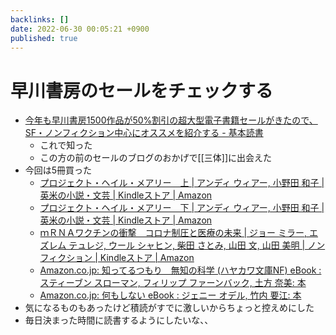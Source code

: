 ```yaml
---
backlinks: []
date: 2022-06-30 00:05:21 +0900
published: true
---
```


# 早川書房のセールをチェックする

- [今年も早川書房1500作品が50%割引の超大型電子書籍セールがきたので、SF・ノンフィクション中心にオススメを紹介する - 基本読書](https://huyukiitoichi.hatenadiary.jp/entry/2022/06/23/080000)
	- これで知った
	- この方の前のセールのブログのおかげで[[三体]]に出会えた
- 今回は5冊買った
	- [プロジェクト・ヘイル・メアリー　上 | アンディ ウィアー, 小野田 和子 | 英米の小説・文芸 | Kindleストア | Amazon](https://www.amazon.co.jp/gp/product/B09NBZLC7J)
	- [プロジェクト・ヘイル・メアリー　下 | アンディ ウィアー, 小野田 和子 | 英米の小説・文芸 | Kindleストア | Amazon](https://www.amazon.co.jp/gp/product/B09NBZ4Z3S)
	- [ｍＲＮＡワクチンの衝撃　コロナ制圧と医療の未来 | ジョー ミラー, エズレム テュレジ, ウール シャヒン, 柴田 さとみ, 山田 文, 山田 美明 | ノンフィクション | Kindleストア | Amazon](https://www.amazon.co.jp/gp/product/B09NBZSWZW)
	- [Amazon.co.jp: 知ってるつもり　無知の科学 (ハヤカワ文庫NF) eBook : スティーブン スローマン, フィリップ ファーンバック, 土方 奈美: 本](https://www.amazon.co.jp/gp/product/B09DRT8X8H)
	- [Amazon.co.jp: 何もしない eBook : ジェニー オデル, 竹内 要江: 本](https://www.amazon.co.jp/gp/product/B09HH4SW5W)
- 気になるものもあったけど積読がすでに激しいからちょっと控えめにした
- 毎日決まった時間に読書するようにしたいな、、
